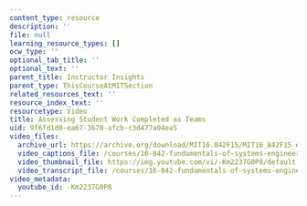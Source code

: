 ```yaml
---
content_type: resource
description: ''
file: null
learning_resource_types: []
ocw_type: ''
optional_tab_title: ''
optional_text: ''
parent_title: Instructor Insights
parent_type: ThisCourseAtMITSection
related_resources_text: ''
resource_index_text: ''
resourcetype: Video
title: Assessing Student Work Completed as Teams
uid: 9f6fd1d0-ea67-3678-afcb-c3d477a04ea5
video_files:
  archive_url: https://archive.org/download/MIT16.842F15/MIT16_842F15_educator_08_300k.mp4
  video_captions_file: /courses/16-842-fundamentals-of-systems-engineering-fall-2015/a783ed0f9fb75e9eb973dd02ebfb41b8_-Km2237G0P8.vtt
  video_thumbnail_file: https://img.youtube.com/vi/-Km2237G0P8/default.jpg
  video_transcript_file: /courses/16-842-fundamentals-of-systems-engineering-fall-2015/4e9a767f15d7c3c2d5f83b6e070d318c_-Km2237G0P8.pdf
video_metadata:
  youtube_id: -Km2237G0P8
---
```

